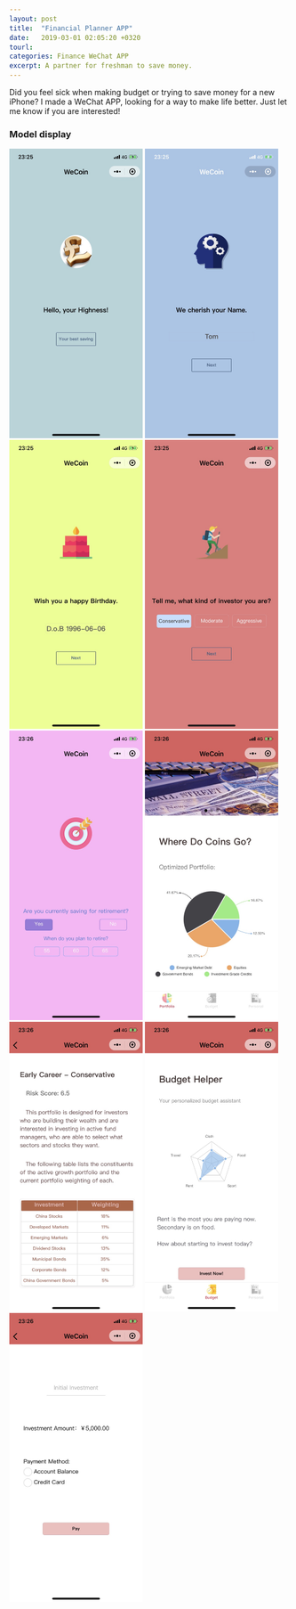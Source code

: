 ```yaml
---
layout: post
title:  "Financial Planner APP"
date:   2019-03-01 02:05:20 +0320
tourl: 
categories: Finance WeChat APP
excerpt: A partner for freshman to save money.
---
```


Did you feel sick when making budget or trying to save money for a new iPhone? I made a WeChat APP, looking for a way to make life better. Just let me know if you are interested!

### Model display
<p float="left">
  <img src="/assets/img/wecoin-screenshot/1.jpg" width="240" />
  <img src="/assets/img/wecoin-screenshot/2.jpg" width="240" />
  <img src="/assets/img/wecoin-screenshot/3.jpg" width="240" />
  <img src="/assets/img/wecoin-screenshot/4.jpg" width="240" />
  <img src="/assets/img/wecoin-screenshot/5.jpg" width="240" />
  <img src="/assets/img/wecoin-screenshot/8.jpg" width="240" />
  <img src="/assets/img/wecoin-screenshot/9.jpg" width="240" />
  <img src="/assets/img/wecoin-screenshot/10.jpg" width="240" />
  <img src="/assets/img/wecoin-screenshot/11.jpg" width="240" />
</p>

[jekyll-docs]: https://jekyllrb.com/docs/home
[jekyll-gh]:   https://github.com/jekyll/jekyll
[jekyll-talk]: https://talk.jekyllrb.com/